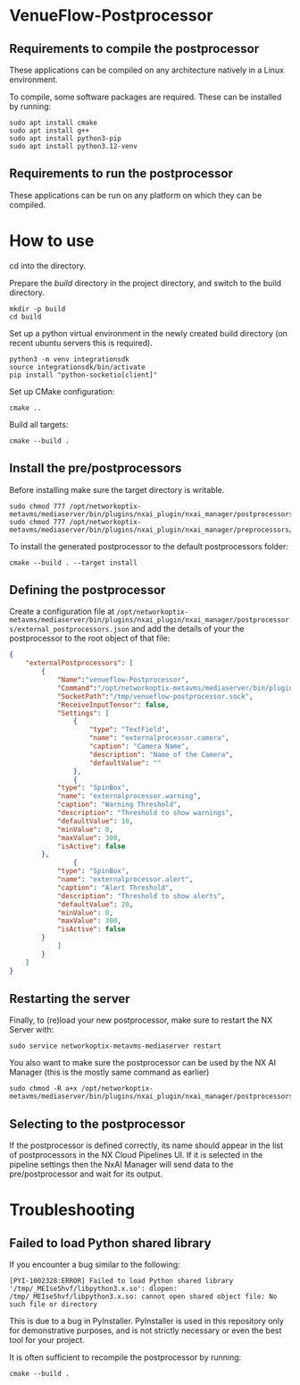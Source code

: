 VenueFlow-Postprocessor
==================

## Requirements to compile the postprocessor

These applications can be compiled on any architecture natively in a Linux environment.

To compile, some software packages are required. These can be installed by running:

```shell
sudo apt install cmake
sudo apt install g++
sudo apt install python3-pip
sudo apt install python3.12-venv
```

## Requirements to run the postprocessor

These applications can be run on any platform on which they can be compiled.

# How to use

cd into the directory.

Prepare the *build* directory in the project directory, and switch to the build directory.

```shell
mkdir -p build
cd build
```

Set up a python virtual environment in the newly created build directory (on recent ubuntu servers this is required).

```shell
python3 -m venv integrationsdk
source integrationsdk/bin/activate
pip install "python-socketio[client]"
```

Set up CMake configuration:

```shell
cmake ..
```

Build all targets:

```shell
cmake --build .
```

## Install the pre/postprocessors

Before installing make sure the target directory is writable.

```shell
sudo chmod 777 /opt/networkoptix-metavms/mediaserver/bin/plugins/nxai_plugin/nxai_manager/postprocessors/
sudo chmod 777 /opt/networkoptix-metavms/mediaserver/bin/plugins/nxai_plugin/nxai_manager/preprocessors/
```

To install the generated postprocessor to the default postprocessors folder:

```shell
cmake --build . --target install
```

## Defining the postprocessor

Create a configuration file at `/opt/networkoptix-metavms/mediaserver/bin/plugins/nxai_plugin/nxai_manager/postprocessors/external_postprocessors.json` and add the details of your the postprocessor to the root object of that file:

```json
{
    "externalPostprocessors": [
        {
            "Name":"venueflow-Postprocessor",
            "Command":"/opt/networkoptix-metavms/mediaserver/bin/plugins/nxai_plugin/nxai_manager/postprocessors/venueflow-postprocessor-python",
            "SocketPath":"/tmp/venueflow-postprocessor.sock",
            "ReceiveInputTensor": false,
            "Settings": [
                {
                    "type": "TextField",
                    "name": "externalprocessor.camera",
                    "caption": "Camera Name",
                    "description": "Name of the Camera",
                    "defaultValue": ""
                },
                {
		    "type": "SpinBox",
		    "name": "externalprocessor.warning",
		    "caption": "Warning Threshold",
		    "description": "Threshold to show warnings",
		    "defaultValue": 10,
		    "minValue": 0,
		    "maxValue": 300,
		    "isActive": false
		},
                {
		    "type": "SpinBox",
		    "name": "externalprocessor.alert",
		    "caption": "Alert Threshold",
		    "description": "Threshold to show alerts",
		    "defaultValue": 20,
		    "minValue": 0,
		    "maxValue": 300,
		    "isActive": false
		}
            ]
        }
    ]
}
```

## Restarting the server

Finally, to (re)load your new postprocessor, make sure to restart the NX Server with:

```shell
sudo service networkoptix-metavms-mediaserver restart
```

You also want to make sure the postprocessor can be used by the NX AI Manager (this is the mostly same command as earlier)

```shell
sudo chmod -R a+x /opt/networkoptix-metavms/mediaserver/bin/plugins/nxai_plugin/nxai_manager/postprocessors/
```

## Selecting to the postprocessor

If the postprocessor is defined correctly, its name should appear in the list of postprocessors in the NX Cloud Pipelines UI. If it is selected in the pipeline settings then the NxAI Manager will send data to the pre/postprocessor and wait for its output.

# Troubleshooting

## Failed to load Python shared library

If you encounter a bug similar to the following:

```
[PYI-1002328:ERROR] Failed to load Python shared library '/tmp/_MEIse5hvf/libpython3.x.so': dlopen: /tmp/_MEIse5hvf/libpython3.x.so: cannot open shared object file: No such file or directory
```

This is due to a bug in PyInstaller. PyInstaller is used in this repository only for demonstrative purposes, and is not strictly necessary or even the best tool for your project.

It is often sufficient to recompile the postprocessor by running:
```shell
cmake --build .
```
